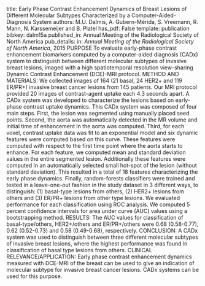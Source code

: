 title: Early Phase Contrast Enhancement Dynamics of Breast Lesions of Different Molecular Subtypes Characterized by a Computer-Aided-Diagnosis System
authors: M.U. Dalmis, A. Gubern-Mérida, S. Vreemann, R. Mann, N. Karssemeijer and B. Platel
has_pdf: False
template: publication
bibkey: dalm15a
published_in: Annual Meeting of the Radiological Society of North America
pub_details: in: <i>Annual Meeting of the Radiological Society of North America</i>, 2015
PURPOSE To evaluate early-phase contrast enhancement biomarkers computed by a computer-aided diagnosis (CADx) system to distinguish between different molecular subtypes of invasive breast lesions, imaged with a high spatiotemporal resolution view-sharing Dynamic Contrast Enhancement (DCE)-MRI protocol. METHOD AND MATERIALS: We collected images of 164 (21 basal, 24 HER2+ and 119 ER/PR+) invasive breast cancer lesions from 145 patients. Our MRI protocol provided 20 images of contrast-agent uptake each 4.3 seconds apart. A CADx system was developed to characterize the lesions based on early-phase contrast uptake dynamics. This CADx system was composed of four main steps. First, the lesion was segmented using manually placed seed points. Second, the aorta was automatically detected in the MR volume and initial time of enhancement in the aorta was computed. Third, for each voxel, contrast uptake data was fit to an exponential model and six dynamic features were computed based on this curve. These features were computed with respect to the first time point where the aorta starts to enhance. For each feature, we computed mean and standard deviation values in the entire segmented lesion. Additionally these features were computed in an automatically selected small hot-spot of the lesion (without standard deviation). This resulted in a total of 18 features characterizing the early phase dynamics. Finally, random-forests classifiers were trained and tested in a leave-one-out fashion in the study dataset in 3 different ways, to distinguish: (1) basal-type lesions from others, (2) HER2+ lesions from others and (3) ER/PR+ lesions from other type lesions. We evaluated performance for each classification using ROC analysis. We computed 5 percent confidence intervals for area under curve (AUC) values using a bootstrapping method. RESULTS: The AUC values for classification of basal-type/others, HER2+/others and ER/PR+/others were 0.68 (0.58-0.77), 0.62 (0.52-0.73) and 0.58 (0.49-0.68), respectively. CONCLUSION: A CADx system was used to distinguish between three different molecular subtypes of invasive breast lesions, where the highest performance was found in classification of basal type lesions from others. CLINICAL RELEVANCE/APPLICATION: Early phase contrast enhancement dynamics measured with DCE-MRI of the breast can be used to give an indication of molecular subtype for invasive breast cancer lesions. CADx systems can be used for this purpose.

